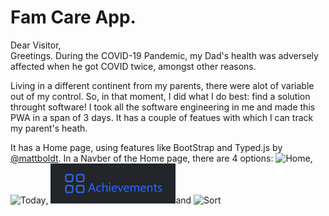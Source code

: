 # Fam Care App.

Dear Visitor,<br />
Greetings. During the COVID-19 Pandemic, my Dad's health was adversely affected when he got COVID twice, amongst other reasons. <br />

Living in a different continent from my parents, there were alot of variable out of my control. So, in that moment, I did what I do best: find a solution throught software! I took all the software engineering in me and made this PWA in a span of 3 days. It has a couple of featues with which I can track my parent's heath.<br/>

It has a Home page, using features like BootStrap and Typed.js by [@mattboldt](https://github.com/mattboldt/typed.js). In a Navber of the Home page, there are 4 options: ![Home](https://icons.getbootstrap.com/assets/icons/house.svg), ![Today](https://icons.getbootstrap.com/assets/icons/house.svg), <img src="https://github.com/HardikHajela/FamCareAPP/blob/main/readmeicons/ach.png" alt="drawing" width="200"/>and ![Sort](https://icons.getbootstrap.com/assets/icons/house.svg) 
